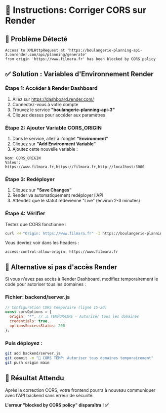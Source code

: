 # 🔧 Instructions: Corriger CORS sur Render

## 🚨 **Problème Détecté**
```
Access to XMLHttpRequest at 'https://boulangerie-planning-api-3.onrender.com/api/planning/generate' 
from origin 'https://www.filmara.fr' has been blocked by CORS policy
```

## ✅ **Solution : Variables d'Environnement Render**

### **Étape 1: Accéder à Render Dashboard**
1. Allez sur https://dashboard.render.com/
2. Connectez-vous à votre compte
3. Trouvez le service **"boulangerie-planning-api-3"**
4. Cliquez dessus pour accéder aux paramètres

### **Étape 2: Ajouter Variable CORS_ORIGIN**
1. Dans le service, allez à l'onglet **"Environment"**
2. Cliquez sur **"Add Environment Variable"**
3. Ajoutez cette nouvelle variable :

```
Nom: CORS_ORIGIN
Valeur: https://www.filmara.fr,https://filmara.fr,http://localhost:3000
```

### **Étape 3: Redéployer**
1. Cliquez sur **"Save Changes"**
2. Render va automatiquement redéployer l'API
3. Attendez que le statut redevienne "Live" (environ 2-3 minutes)

### **Étape 4: Vérifier**
Testez que CORS fonctionne :
```bash
curl -H "Origin: https://www.filmara.fr" -I https://boulangerie-planning-api-3.onrender.com/health
```

Vous devriez voir dans les headers :
```
access-control-allow-origin: https://www.filmara.fr
```

## 🔄 **Alternative si pas d'accès Render**

Si vous n'avez pas accès à Render Dashboard, modifiez temporairement le code pour autoriser tous les domaines :

### **Fichier: backend/server.js**
```javascript
// Configuration CORS temporaire (ligne 15-20)
const corsOptions = {
  origin: "*", // ⚠️ TEMPORAIRE - Autoriser tous les domaines
  credentials: true,
  optionsSuccessStatus: 200
};
```

### **Puis déployez :**
```bash
git add backend/server.js
git commit -m "🔧 CORS TEMP: Autoriser tous domaines temporairement"
git push origin main
```

## 🎯 **Résultat Attendu**

Après la correction CORS, votre frontend pourra à nouveau communiquer avec l'API backend sans erreur de sécurité.

**L'erreur "blocked by CORS policy" disparaîtra ! ✅**
